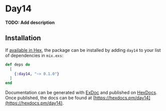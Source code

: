 # Day14

**TODO: Add description**

## Installation

If [available in Hex](https://hex.pm/docs/publish), the package can be installed
by adding `day14` to your list of dependencies in `mix.exs`:

```elixir
def deps do
  [
    {:day14, "~> 0.1.0"}
  ]
end
```

Documentation can be generated with [ExDoc](https://github.com/elixir-lang/ex_doc)
and published on [HexDocs](https://hexdocs.pm). Once published, the docs can
be found at [https://hexdocs.pm/day14](https://hexdocs.pm/day14).

